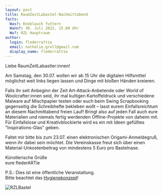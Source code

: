 ```yaml
---
layout: post
title: RaumZeitLabastel-Nachmittabend
facts:
  Was?: Knoblauch futtern
  Wann?: 30. Juli 2022, 15.00 Uhr
  Wo?: RZL Hauptraum
author:
  login: flederrattie
  email: nathalie.groll@gmail.com
  display_name: flederrattie
---
```


Liebe RaumZeitLabastler:innen!

Am Samstag, den 30.07. wollen wir ab 15 Uhr die digitalen Hilfsmittel möglichst weit links liegen lassen und Dinge mit bloßen Händen kreieren.

Falls ihr seit Anbeginn der Zeit Art-Attack-Anbetende oder World of Woolcrafter:innen seid, ihr mal kultigen Kartoffeldruck und verschiedene Malware auf Mischpapier testen oder euch beim Swing Scrapbooking gegenseitig die Schreibhefte bekleben wollt – lasst eurem Einfallsreichtum an diesem Nachmittabend freien Lauf! Bringt also auf jeden Fall auch eure Materialien und niemals fertig werdenden Offline-Projekte von daheim mit. Für Einfallslose und Kreativblockierte wird es ein mit Ideen gefülltes "Inspirations-Glas" geben.

Faltet mir bitte bis zum 23.07. einen elektronischen Origami-Anmeldegruß, wenn ihr dabei sein möchtet. Die Vereinskasse freut sich über einen Material-Unkostenbeitrag von mindestens 5 Euro pro Bastelnase.

Künstlerische Grüße<br />
eure flederARTie

P.S.: Dies ist eine öffentliche Veranstaltung.<br />
Bitte beachtet das [Hygienekonzept](https://wiki.raumzeitlabor.de/wiki/Hygienekonzept)!

![RZLBastel](/assets/RZLabasteln.jpg)
